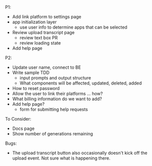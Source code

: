 P1:
* Add link platform to settings page
* app initialization layer
  * use user info to determine apps that can be selected
* Review upload transcript page
  * review text box PR
  * review loading state
* Add help page

P2:
* Update user name, connect to BE
* Write sample TDD
  * input prompts and output structure
  * What components will be affected, updated, deleted, added
* How to reset password
* Allow the user to link their platforms ... how?
* What billing information do we want to add?
* Add help page?
  * form for submitting help requests

To Consider:
* Docs page
* Show number of generations remaining

Bugs:
* The upload transcript button also occasionally doesn't kick off the upload event. Not sure
  what is happening there.
